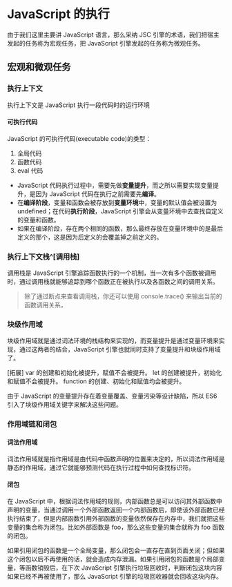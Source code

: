 # JavaScript 的执行

由于我们这里主要讲 JavaScript 语言，那么采纳 JSC 引擎的术语，我们把宿主发起的任务称为宏观任务，把 JavaScript 引擎发起的任务称为微观任务。

## 宏观和微观任务

### 执行上下文

执行上下文是 JavaScript 执行一段代码时的运行环境

#### 可执行代码

JavaScript 的可执行代码(executable code)的类型：

1. 全局代码
2. 函数代码
3. eval 代码

- JavaScript 代码执行过程中，需要先做**变量提升**，而之所以需要实现变量提升，是因为 JavaScript 代码在执行之前需要先**编译**。
- 在**编译阶段**，变量和函数会被存放到**变量环境**中，变量的默认值会被设置为 undefined；在代码**执行阶段**，JavaScript 引擎会从变量环境中去查找自定义的变量和函数。
- 如果在编译阶段，存在两个相同的函数，那么最终存放在变量环境中的是最后定义的那个，这是因为后定义的会覆盖掉之前定义的。

### 执行上下文栈^[调用栈]

调用栈是 JavaScript 引擎追踪函数执行的一个机制，当一次有多个函数被调用时，通过调用栈就能够追踪到哪个函数正在被执行以及各函数之间的调用关系。

> 除了通过断点来查看调用栈，你还可以使用 console.trace() 来输出当前的函数调用关系，

### 块级作用域

块级作用域就是通过词法环境的栈结构来实现的，而变量提升是通过变量环境来实现，通过这两者的结合，JavaScript 引擎也就同时支持了变量提升和块级作用域了。

[拓展]
var 的创建和初始化被提升，赋值不会被提升。
let 的创建被提升，初始化和赋值不会被提升。
function 的创建、初始化和赋值均会被提升。

由于 JavaScript 的变量提升存在着变量覆盖、变量污染等设计缺陷，所以 ES6 引入了块级作用域关键字来解决这些问题。

### 作用域链和闭包

#### 词法作用域

词法作用域就是指作用域是由代码中函数声明的位置来决定的，所以词法作用域是静态的作用域，通过它就能够预测代码在执行过程中如何查找标识符。

#### 闭包

在 JavaScript 中，根据词法作用域的规则，内部函数总是可以访问其外部函数中声明的变量，当通过调用一个外部函数返回一个内部函数后，即使该外部函数已经执行结束了，但是内部函数引用外部函数的变量依然保存在内存中，我们就把这些变量的集合称为闭包。比如外部函数是 foo，那么这些变量的集合就称为 foo 函数的闭包。

如果引用闭包的函数是一个全局变量，那么闭包会一直存在直到页面关闭；但如果这个闭包以后不再使用的话，就会造成内存泄漏。如果引用闭包的函数是个局部变量，等函数销毁后，在下次 JavaScript 引擎执行垃圾回收时，判断闭包这块内容如果已经不再被使用了，那么 JavaScript 引擎的垃圾回收器就会回收这块内存。
